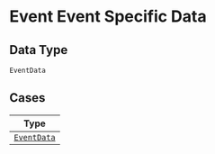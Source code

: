 
# Event Event Specific Data

## Data Type

`EventData`

## Cases

| Type |
|  --- |
| [`EventData`](../../../doc/models/event-data.md) |

